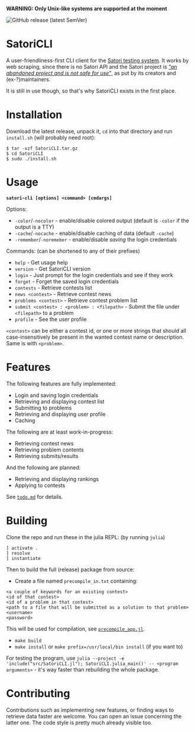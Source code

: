 **WARNING: Only Unix-like systems are supported at the moment**

![GitHub release (latest SemVer)](https://img.shields.io/github/v/release/MasFlam/SatoriCLI.jl?sort=semver)

# SatoriCLI
A user-friendliness-first CLI client for the [Satori testing system](https://satori.tcs.uj.edu.pl).
It works by web scraping, since there is no Satori API and the Satori project is
[*"an abandoned project and is not safe for use"*](https://bitbucket.org/satoriproject/satori),
as put by its creators and (ex-?)maintainers.

It is still in use though, so that's why SatoriCLI exists in the first place.

# Installation
Download the latest release, unpack it, `cd` into that directory and run `install.sh` (will probably need root):
```
$ tar -xzf SatoriCLI.tar.gz
$ cd SatoriCLI
$ sudo ./install.sh
```

# Usage
**`satori-cli [options] <command> [cmdargs]`**

Options:
* `-color`/`-nocolor` - enable/disable colored output (default is `-color` if the output is a TTY)
* `-cache`/`-nocache` - enable/disable caching of data (default `-cache`)
* `-remember`/`-noremeber` - enable/disable *saving* the login credentials

Commands: (can be shortened to any of their prefixes)
* `help` - Get usage help
* `version` - Get SatoriCLI version
* `login` - Just prompt for the login credentials and see if they work
* `forget` - Forget the saved login credentials
* `contests` - Retrieve contests list
* `news <contest>` - Retrieve contest news
* `problems <contest>` - Retrieve contest problem list
* `submit <contest> : <problem> : <filepath>` - Submit the file under `<filepath>` to a problem
* `profile` - See the user profile

`<contest>` can be either a contest id, or one or more strings that should all case-insensitively be present
in the wanted contest name or description. Same is with `<problem>`.

# Features
The following features are fully implemented:
* Login and saving login credentials
* Retrieving and displaying contest list
* Submitting to problems
* Retrieving and displaying user profile
* Caching

The following are at least work-in-progress:
* Retrieving contest news
* Retrieving problem contents
* Retrieving submits/results

And the following are planned:
* Retrieving and displaying rankings
* Applying to contests

See [`todo.md`](/todo.md) for details.

# Building
Clone the repo and run these in the julia REPL: (by running `julia`)
```
] activate .
] resolve
] instantiate
```
Then to build the full (release) package from source:
* Create a file named `precompile_in.txt` containing:
```
<a couple of keywords for an existing contest>
<id of that contest>
<id of a problem in that contest>
<path to a file that will be submitted as a solution to that problem>
<username>
<password>
```
  This will be used for compilation, see [`precompile_app.jl`](/precompile_app.jl).
* `make build`
* `make install` or `make prefix=/usr/local/bin install` (if you want to)

For testing the program, use `julia --project -e 'include("src/SatoriCLI.jl"); SatoriCLI.julia_main()' -- <program arguments>` - it's way faster than rebuilding the whole package.

# Contributing
Contributions such as implementing new features, or finding ways to retrieve data faster are welcome.
You can open an issue concerning the latter one. The code style is pretty much already visible too.
